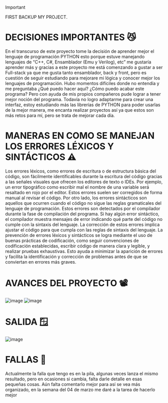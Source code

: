 > [!IMPORTANT]
> FIRST BACKUP MY PROJECT.

# DECISIONES IMPORTANTES 😼
En el transcurso de este proyecto tome la decisión de aprender mejor el 
lenguaje de programación PYTHON esto porque estuve manejando lenguajes de 
“C++, C#, Ensamblador (Emu y Verilog), etc” me gustaría aprender más y gracias a 
este proyecto me está comenzando a gustar a ser Full-stack ya que me gusta tanto 
ensamblador, back y front, pero es cuestión de seguir estudiando para mejorare mi 
lógica y conocer mejor los lenguajes de programación. 
Hubo momentos difíciles donde no entendía y me preguntaba ¿Qué puedo 
hacer aquí? ¿Cómo puedo acabar este programa? Pero con ayuda de mis propios 
compañeros pude lograr a tener mejor noción del programa. Todavía no logro 
adaptarme para crear una interfaz, estoy estudiando más las librerías de PYTHON 
para poder usarlas de la mejor manera, me encanta realizar proyectos así ya que 
estos son más retos para mí, pero se trata de mejorar cada día.

# MANERAS EN COMO SE MANEJAN LOS ERRORES LÉXICOS Y SINTÁCTICOS ⚠️
Los errores léxicos, como errores de escritura o de estructura básica del 
código, son fácilmente identificables durante la escritura del código gracias a las 
señales visuales que ofrecen los editores de texto o IDEs. Por ejemplo, un error 
tipográfico como escribir mal el nombre de una variable será resaltado en rojo por 
el editor. Estos errores suelen ser corregidos de forma manual al revisar el código. 
Por otro lado, los errores sintácticos son aquellos que ocurren cuando el 
código no sigue las reglas gramaticales del lenguaje de programación. Estos 
errores son detectados por el compilador durante la fase de compilación del 
programa. Si hay algún error sintáctico, el compilador muestra mensajes de error 
indicando qué parte del código no cumple con la sintaxis del lenguaje. La 
corrección de estos errores implica ajustar el código para que cumpla con las 
reglas de sintaxis del lenguaje. 
La prevención de errores léxicos y sintácticos se logra mediante el uso de 
buenas prácticas de codificación, como seguir convenciones de codificación 
establecidas, escribir código de manera clara y legible, y realizar pruebas 
exhaustivas. Esto ayuda a minimizar la aparición de errores y facilita la 
identificación y corrección de problemas antes de que se conviertan en errores 
más graves.

# AVANCES DEL PROYECTO 📽️
![image](https://github.com/TortaAhogada02/Traductores-de-lenguaje/assets/102304790/6a231dcc-632c-45fc-9cd3-f775e3b527a1)
![image](https://github.com/TortaAhogada02/Traductores-de-lenguaje/assets/102304790/f2b0483b-6b8a-49d3-9d4d-84bc7a452b71)
# SALIDA 🪟
![image](https://github.com/TortaAhogada02/Traductores-de-lenguaje/assets/102304790/9e935771-a1c6-49fb-8ea4-495e45824483)
# FALLAS 🤡
Actualmente la falla que tengo es en la pila, algunas veces lanza el mismo 
resultado, pero en ocasiones si cambia, falta darle detalle en esas pequeñas 
cosas. Aún falta comentarlo mejor para así se vea más organizado, en la semana 
del 04 de marzo me daré a la tarea de hacerlo mejor 
